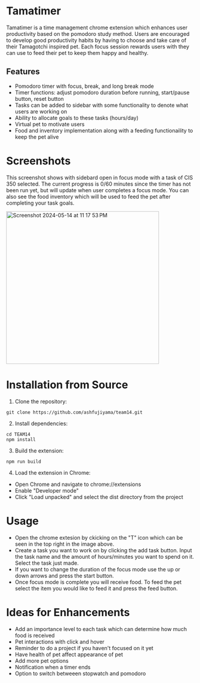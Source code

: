 # Tamatimer
Tamatimer is a time management chrome extension which enhances user productivity based on the pomodoro study method. Users are encouraged to develop good productivity habits by having to choose and take care of their Tamagotchi inspired pet. Each focus session rewards users with they can use to feed their pet to keep them happy and healthy.


## Features
* Pomodoro timer with focus, break, and long break mode
* Timer functions: adjust pomodoro duration before running, start/pause button, reset button
* Tasks can be added to sidebar with some functionality to denote what users are working on
* Ability to allocate goals to these tasks (hours/day)
* Virtual pet to motivate users
* Food and inventory implementation along with a feeding functionaility to keep the pet alive

# Screenshots
This screenshot shows with sidebard open in focus mode with a task of CIS 350 selected. The current progress is 0/60 minutes since the timer has not been run yet, but will update when user completes a focus mode. You can also see the food inventory which will be used to feed the pet after completing your task goals.

<img width="409" alt="Screenshot 2024-05-14 at 11 17 53 PM" src="https://github.com/ashfujiyama/team14/assets/114324180/cf9cbb17-3005-43b3-8dd1-450458ca77c9">

# Installation from Source 
1. Clone the repository:
```
git clone https://github.com/ashfujiyama/team14.git
```

2. Install dependencies:
```
cd TEAM14
npm install
```

3. Build the extension:
```
npm run build
```

4. Load the extension in Chrome:
* Open Chrome and navigate to chrome://extensions
* Enable "Developer mode"
* Click "Load unpacked" and select the dist directory from the project


# Usage
* Open the chrome extesion by ckicking on the "T" icon which can be seen in the top right in the image above.
* Create a task you want to work on by clicking the add task button. Input the task name and the amount of hours/minutes you want to spend on it. Select the task just made.
* If you want to change the duration of the focus mode use the up or down arrows and press the start button.
* Once focus mode is complete you will receive food. To feed the pet select the item you would like to feed it and press the feed button.

# Ideas for Enhancements
* Add an importance level to each task which can determine how much food is received
* Pet interactions with click and hover
* Reminder to do a project if you haven't focused on it yet
* Have health of pet affect appearance of pet
* Add more pet options
* Notification when a timer ends
* Option to switch betweeen stopwatch and pomodoro
  
